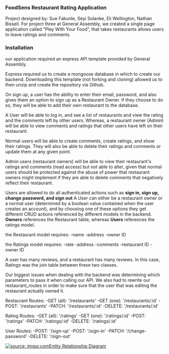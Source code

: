 <h3>FoodSens Restaurant Rating Application</h3>

Project designed by: Sue Fakunle, Seyi Solanke, Eli Wellington, Nathan Bissell.
For project three at General Assembly, we created a single page application called "Pley With Your Food", that takes restaurants allows users to leave ratings and comments.

<h3>Installation</h3>

our application required an express API template provided by General Assembly.
<a href="https://git.generalassemb.ly/ga-wdi-boston/express-api-template"></a>

Express required us to create a mongoose database in which to create our backend. Downloading this template (not forking and cloning) allowed us to then unzip and create the repository via Github.

On sign up, a user has the ability to enter their email, password, and also gives them an option to sign up as a Restaurant Owner. If they choose to do so, they will be able to add their own restaurant to the database.

A User will be able to log in, and see a list of restaurants and view the rating and the comments left by other users. Whereas, a restaurant owner (Admin) will be able to view comments and ratings that other users have left on their restaurant.

Normal users will be able to create comments, create ratings, and show their ratings. They will also be able to delete their ratings and comments or update them at any given point.

Admin users (restaurant owners) will be able to view their restaurant's ratings and comments (read access) but not able to alter, given that normal users should be protected against the abuse of power that restaurant owners might implement if they are able to delete comments that negatively reflect their restaurant.

Users are allowed to do all authenticated actions such as <b>sign in, sign up, change password, and sign out</b>
A User can either be a restaurant owner or a normal user (determined by a boolean value contained when the user creates an account), and by choosing one of these options they get different CRUD actions referenced by different models in the backend. <b>Owners</b> references the Restaurant table, whereas <b>Users</b> references the ratings model.

the Restaurant model requires:
-name
-address
-owner ID

the Ratings model requires:
-rate
-address
-comments
-restaurant ID
-owner ID


A user has many reviews, and a restaurant has many reviews. In this case, Ratings was the join table between these two classes.

Our biggest issues when dealing with the backend was determining which parameters to pass it when calling our API. We also had to rewrite our restaurant_routes in order to make sure that the user that was editing the restaurant actually owned it.

Restaurant Routes:
-GET (all): '/restaurants'
-GET (one): '/restaurants/:id'
-POST: '/restaurants'
-PATCH: '/restaurants/:id'
-DELETE: '/restaurants/:id'

Rating Routes:
-GET (all): '/ratings'
-GET (one): '/ratings/:id'
-POST: '/ratings'
-PATCH: '/ratings/:id'
-DELETE: '/ratings/:id'

User Routes:
-POST: '/sign-up'
-POST: '/sign-in'
-PATCH: '/change-password'
-DELETE: '/sign-out'

<a href="https://imgur.com/Qprn46g"><img src="https://i.imgur.com/Qprn46g.jpg" title="source: imgur.com" />Entity Relationship Diagram</a>
